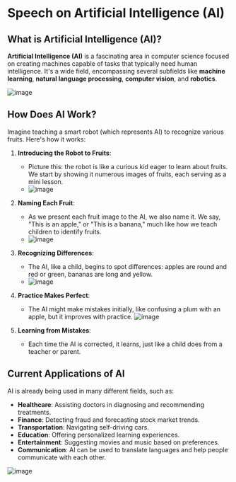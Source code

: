 # Speech on Artificial Intelligence (AI)

## What is Artificial Intelligence (AI)?

**Artificial Intelligence (AI)** is a fascinating area in computer science focused on creating machines capable of tasks that typically need human intelligence. It's a wide field, encompassing several subfields like **machine learning**, **natural language processing**, **computer vision**, and **robotics**.

![image](https://github.com/ixicale/engliish/assets/45366419/f1dc703a-265e-40a5-9187-b3eb2a8d1ba8)



## How Does AI Work?

Imagine teaching a smart robot (which represents AI) to recognize various fruits. Here's how it works:

1. **Introducing the Robot to Fruits**:
    - Picture this: the robot is like a curious kid eager to learn about fruits. We start by showing it numerous images of fruits, each serving as a mini lesson.
    - ![image](https://github.com/ixicale/ix/assets/45366419/02292133-0e98-426d-a5b3-14738f595804)


2. **Naming Each Fruit**:
    - As we present each fruit image to the AI, we also name it. We say, "This is an apple," or "This is a banana," much like how we teach children to identify fruits.
    - ![image](https://github.com/ixicale/ix/assets/45366419/a943810e-9b22-4cbe-b05a-d99a760bae1b)

3. **Recognizing Differences**:
    - The AI, like a child, begins to spot differences: apples are round and red or green, bananas are long and yellow.    
    - ![image](https://github.com/ixicale/ix/assets/45366419/915100bd-1197-42fb-b726-14585564270d)

4. **Practice Makes Perfect**:
    - The AI might make mistakes initially, like confusing a plum with an apple, but it improves with practice.
    ![image](https://github.com/ixicale/ix/assets/45366419/7329f391-3d33-4247-a726-4b792da654ee)

5. **Learning from Mistakes**:
    - Each time the AI is corrected, it learns, just like a child does from a teacher or parent.


## Current Applications of AI

AI is already being used in many different fields, such as:

- **Healthcare**: Assisting doctors in diagnosing and recommending treatments.
- **Finance**: Detecting fraud and forecasting stock market trends.
- **Transportation**: Navigating self-driving cars.
- **Education**: Offering personalized learning experiences.
- **Entertainment**: Suggesting movies and music based on preferences.
- **Communication**: AI can be used to translate languages and help people communicate with each other.

![image](https://github.com/ixicale/ix/assets/45366419/c7ca6558-1761-4ece-a144-540fd6e57faa)
